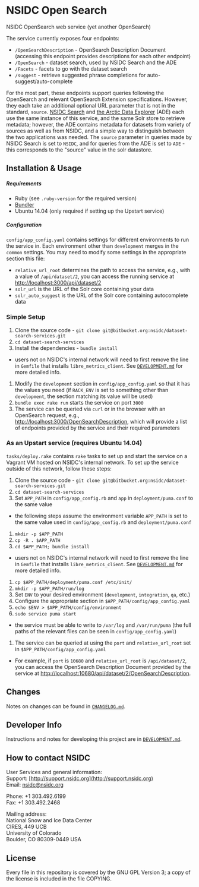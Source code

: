 # NSIDC Open Search

NSIDC OpenSearch web service (yet another OpenSearch)

The service currently exposes four endpoints:

* `/OpenSearchDescription` - OpenSearch Description Document (accessing this
  endpoint provides descriptions for each other endpoint)
* `/OpenSearch` - dataset search, used by NSIDC Search and the ADE
* `/Facets` - facets to go with the dataset search
* `/suggest` - retrieve suggested phrase completions for auto-suggest/auto-complete

For the most part, these endpoints support queries following the OpenSearch and
relevant OpenSearch Extension specifications. However, they each take an
additional optional URL parameter that is not in the standard,
`source`. [NSIDC Search](https://nsidc.org/data/search/) and
[the Arctic Data Explorer](https://nsidc.org/acadis/search/) (ADE) each use the
same instance of this service, and the same Solr store to retrieve metadata;
however, the ADE contains metadata for datasets from variety of sources as well
as from NSIDC, and a simple way to distinguish between the two applications was
needed. The `source` parameter in queries made by NSIDC Search is set to
`NSIDC`, and for queries from the ADE is set to `ADE` - this corresponds to the 
"source" value in the solr datastore. 

## Installation & Usage

##### Requirements

  * Ruby (see `.ruby-version` for the required version)
  * [Bundler](http://bundler.io/)
  * Ubuntu 14.04 (only required if setting up the Upstart service)

##### Configuration

`config/app_config.yaml` contains settings for different environments to run the
service in. Each environment other than `development` merges in the `common`
settings. You may need to modify some settings in the appropriate section this
file:

* `relative_url_root` determines the path to access the service, e.g., with a
  value of `/api/dataset/2`, you can access the running service at
  [http://localhost:3000/api/dataset/2](http://localhost:3000/api/dataset/2)
* `solr_url` is the URL of the Solr core containing your data
* `solr_auto_suggest` is the URL of the Solr core containing autocomplete data

### Simple Setup

1. Clone the source code - `git clone git@bitbucket.org:nsidc/dataset-search-services.git`
1. `cd dataset-search-services`
1. Install the dependencies - `bundle install`
  * users not on NSIDC's internal network will need to first remove the line in
    `Gemfile` that installs `libre_metrics_client`. See
    [`DEVELOPMENT.md`](https://bitbucket.org/nsidc/dataset-search-services/src/master/DEVELOPMENT.md)
    for more detailed info.
1. Modify the `development` section in `config/app_config.yaml` so that it has
   the values you need (if `RACK_ENV` is set to something other than
   `development`, the section matching its value will be used)
1. `bundle exec rake run` starts the service on port `3000`
1. The service can be queried via `curl` or in the browser with an OpenSearch
   request, e.g.,
   [http://localhost:3000/OpenSearchDescription](http://localhost:3000/OpenSearchDescription),
   which will provide a list of endpoints provided by the service and their
   required parameters

### As an Upstart service (requires Ubuntu 14.04)

`tasks/deploy.rake` contains `rake` tasks to set up and start the service on a
Vagrant VM hosted on NSIDC's internal network. To set up the service outside of
this network, follow these steps:

1. Clone the source code - `git clone git@bitbucket.org:nsidc/dataset-search-services.git`
1. `cd dataset-search-services`
1. Set `APP_PATH` in `config/app_config.rb` and `app` in `deployment/puma.conf`
   to the same value
  * the following steps assume the environment variable `APP_PATH` is set to the
    same value used in `config/app_config.rb` and `deployment/puma.conf`
1. `mkdir -p $APP_PATH`
1. `cp -R . $APP_PATH`
1. `cd $APP_PATH; bundle install`
  * users not on NSIDC's internal network will need to first remove the line in
    `Gemfile` that installs `libre_metrics_client`. See
    [`DEVELOPMENT.md`](https://bitbucket.org/nsidc/dataset-search-services/src/master/DEVELOPMENT.md)
    for more detailed info.
1. `cp $APP_PATH/deployment/puma.conf /etc/init/`
1. `mkdir -p $APP_PATH/run/log`
1. Set `ENV` to your desired environment (`development`, `integration`, `qa`,
   etc.)
1. Configure the appropriate section in `$APP_PATH/config/app_config.yaml`
1. `echo $ENV > $APP_PATH/config/environment`
1. `sudo service puma start`
  * the service must be able to write to `/var/log` and `/var/run/puma` (the
    full paths of the relevant files can be seen in `config/app_config.yaml`)
1. The service can be queried at using the `port` and `relative_url_root` set in
  `$APP_PATH/config/app_config.yaml`
  * For example, if `port` is `10680` and `relative_url_root` is
   `/api/dataset/2`, you can access the OpenSearch Description Document provided
   by the service at
   [http://localhost:10680/api/dataset/2/OpenSearchDescription](http://localhost:10680/api/dataset/2/OpenSearchDescription).


## Changes

Notes on changes can be found in
[`CHANGELOG.md`](https://bitbucket.org/nsidc/dataset-search-services/src/master/CHANGELOG.md).

## Developer Info

Instructions and notes for developing this project are in
[`DEVELOPMENT.md`](https://bitbucket.org/nsidc/dataset-search-services/src/master/DEVELOPMENT.md).


## How to contact NSIDC

User Services and general information:  
Support: [http://support.nsidc.org](http://support.nsidc.org)  
Email: nsidc@nsidc.org  

Phone: +1 303.492.6199  
Fax: +1 303.492.2468  

Mailing address:  
National Snow and Ice Data Center  
CIRES, 449 UCB  
University of Colorado  
Boulder, CO 80309-0449 USA

## License

Every file in this repository is covered by the GNU GPL Version 3; a copy of the
license is included in the file COPYING.
